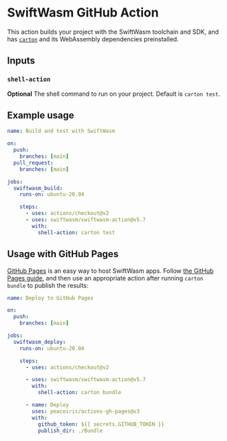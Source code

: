 # SwiftWasm GitHub Action

This action builds your project with the SwiftWasm toolchain and SDK, and has [`carton`](https://carton.dev) and its WebAssembly dependencies preinstalled.

## Inputs

### `shell-action`

**Optional** The shell command to run on your project. Default is `carton test`.

## Example usage

```yml
name: Build and test with SwiftWasm

on:
  push:
    branches: [main]
  pull_request:
    branches: [main]

jobs:
  swiftwasm_build:
    runs-on: ubuntu-20.04

    steps:
      - uses: actions/checkout@v2
      - uses: swiftwasm/swiftwasm-action@v5.7
        with:
          shell-action: carton test
```

## Usage with GitHub Pages

[GitHub Pages](https://pages.github.com/) is an easy way to host SwiftWasm apps. Follow [the GitHub Pages guide](https://guides.github.com/features/pages/), and then use an appropriate action after running `carton bundle` to publish the results:

```yml
name: Deploy to GitHub Pages

on:
  push:
    branches: [main]

jobs:
  swiftwasm_deploy:
    runs-on: ubuntu-20.04

    steps:
      - uses: actions/checkout@v2

      - uses: swiftwasm/swiftwasm-action@v5.7
        with:
          shell-action: carton bundle

      - name: Deploy
        uses: peaceiris/actions-gh-pages@v3
        with:
          github_token: ${{ secrets.GITHUB_TOKEN }}
          publish_dir: ./Bundle
```
